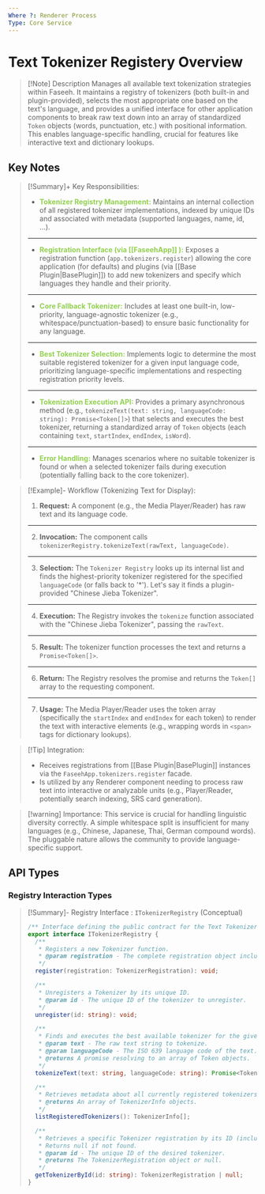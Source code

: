 ```yaml
---
Where ?: Renderer Process
Type: Core Service
---
```

# Text Tokenizer Registery Overview

> [!Note] Description
> Manages all available text tokenization strategies within Faseeh. It maintains a registry of tokenizers (both built-in and plugin-provided), selects the most appropriate one based on the text's language, and provides a unified interface for other application components to break raw text down into an array of standardized `Token` objects (words, punctuation, etc.) with positional information. This enables language-specific handling, crucial for features like interactive text and dictionary lookups.

## Key Notes

> [!Summary]+ Key Responsibilities:
> - <span style="font-weight:bold; color:rgb(146, 208, 80)">Tokenizer Registry Management:</span> Maintains an internal collection of all registered tokenizer implementations, indexed by unique IDs and associated with metadata (supported languages, name, id, ...).
> ---
> - <span style="font-weight:bold; color:rgb(146, 208, 80)">Registration Interface (via [[FaseehApp]] ):</span> Exposes a registration function (`app.tokenizers.register`) allowing the core application (for defaults) and plugins (via [[Base Plugin|BasePlugin]]) to add new tokenizers and specify which languages they handle and their priority.
> ---
> - <span style="font-weight:bold; color:rgb(146, 208, 80)">Core Fallback Tokenizer:</span> Includes at least one built-in, low-priority, language-agnostic tokenizer (e.g., whitespace/punctuation-based) to ensure basic functionality for any language.
> ---
> - <span style="font-weight:bold; color:rgb(146, 208, 80)">Best Tokenizer Selection:</span> Implements logic to determine the most suitable registered tokenizer for a given input language code, prioritizing language-specific implementations and respecting registration priority levels.
> ---
> - <span style="font-weight:bold; color:rgb(146, 208, 80)">Tokenization Execution API:</span> Provides a primary asynchronous method (e.g., `tokenizeText(text: string, languageCode: string): Promise<Token[]>`) that selects and executes the best tokenizer, returning a standardized array of `Token` objects (each containing `text`, `startIndex`, `endIndex`, `isWord`).
> ---
> - <span style="font-weight:bold; color:rgb(146, 208, 80)">Error Handling:</span> Manages scenarios where no suitable tokenizer is found or when a selected tokenizer fails during execution (potentially falling back to the core tokenizer).

> [!Example]- Workflow (Tokenizing Text for Display):
> 1.  **Request:** A component (e.g., the Media Player/Reader) has raw text and its language code.
> ---
> 2.  **Invocation:** The component calls `tokenizerRegistry.tokenizeText(rawText, languageCode)`.
> ---
> 3.  **Selection:** The `Tokenizer Registry` looks up its internal list and finds the highest-priority tokenizer registered for the specified `languageCode` (or falls back to '*'). Let's say it finds a plugin-provided "Chinese Jieba Tokenizer".
> ---
> 4.  **Execution:** The Registry invokes the `tokenize` function associated with the "Chinese Jieba Tokenizer", passing the `rawText`.
> ---
> 5.  **Result:** The tokenizer function processes the text and returns a `Promise<Token[]>`.
> ---
> 6.  **Return:** The Registry resolves the promise and returns the `Token[]` array to the requesting component.
> ---
> 7.  **Usage:** The Media Player/Reader uses the token array (specifically the `startIndex` and `endIndex` for each token) to render the text with interactive elements (e.g., wrapping words in `<span>` tags for dictionary lookups).

> [!Tip] Integration:
> - Receives registrations from [[Base Plugin|BasePlugin]] instances via the `FaseehApp.tokenizers.register` facade.
> - Is utilized by any Renderer component needing to process raw text into interactive or analyzable units (e.g., Player/Reader, potentially search indexing, SRS card generation).

> [!warning] Importance:
> This service is crucial for handling linguistic diversity correctly. A simple whitespace split is insufficient for many languages (e.g., Chinese, Japanese, Thai, German compound words). The pluggable nature allows the community to provide language-specific support.

## API Types

### Registry Interaction Types

> [!Summary]- Registry Interface : `ITokenizerRegistry` (Conceptual)
> ```typescript
> /** Interface defining the public contract for the Text Tokenizer Registry service */
> export interface ITokenizerRegistry {
>   /**
>    * Registers a new Tokenizer function.
>    * @param registration - The complete registration object including metadata and the tokenize function.
>    */
>   register(registration: TokenizerRegistration): void;
>
>   /**
>    * Unregisters a Tokenizer by its unique ID.
>    * @param id - The unique ID of the tokenizer to unregister.
>    */
>   unregister(id: string): void;
>
>   /**
>    * Finds and executes the best available tokenizer for the given text and language.
>    * @param text - The raw text string to tokenize.
>    * @param languageCode - The ISO 639 language code of the text.
>    * @returns A promise resolving to an array of Token objects.
>    */
>   tokenizeText(text: string, languageCode: string): Promise<Token[]>;
>
>   /**
>    * Retrieves metadata about all currently registered tokenizers.
>    * @returns An array of TokenizerInfo objects.
>    */
>   listRegisteredTokenizers(): TokenizerInfo[];
>
>   /**
>    * Retrieves a specific Tokenizer registration by its ID (including the function).
>    * Returns null if not found.
>    * @param id - The unique ID of the desired tokenizer.
>    * @returns The TokenizerRegistration object or null.
>    */
>   getTokenizerById(id: string): TokenizerRegistration | null;
> }
> ```